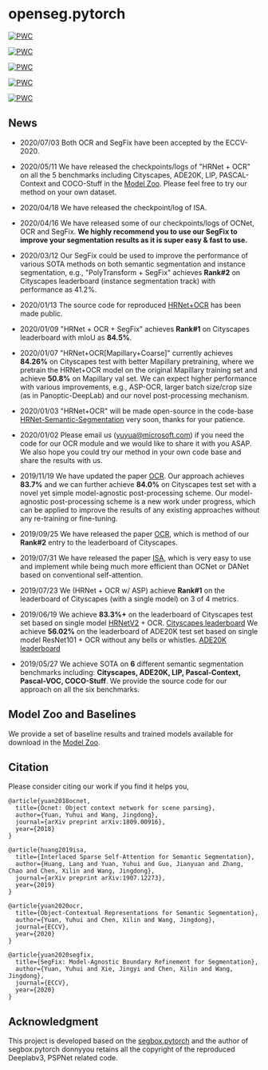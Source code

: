 # openseg.pytorch


[![PWC](https://img.shields.io/endpoint.svg?url=https://paperswithcode.com/badge/object-contextual-representations-for/semantic-segmentation-on-coco-stuff-test)](https://paperswithcode.com/sota/semantic-segmentation-on-coco-stuff-test?p=object-contextual-representations-for)

[![PWC](https://img.shields.io/endpoint.svg?url=https://paperswithcode.com/badge/object-contextual-representations-for/semantic-segmentation-on-pascal-context)](https://paperswithcode.com/sota/semantic-segmentation-on-pascal-context?p=object-contextual-representations-for)

[![PWC](https://img.shields.io/endpoint.svg?url=https://paperswithcode.com/badge/object-contextual-representations-for/semantic-segmentation-on-ade20k-val)](https://paperswithcode.com/sota/semantic-segmentation-on-ade20k-val?p=object-contextual-representations-for)

	
[![PWC](https://img.shields.io/endpoint.svg?url=https://paperswithcode.com/badge/object-contextual-representations-for/semantic-segmentation-on-lip-val)](https://paperswithcode.com/sota/semantic-segmentation-on-lip-val?p=object-contextual-representations-for)

[![PWC](https://img.shields.io/endpoint.svg?url=https://paperswithcode.com/badge/object-contextual-representations-for/semantic-segmentation-on-cityscapes)](https://paperswithcode.com/sota/semantic-segmentation-on-cityscapes?p=object-contextual-representations-for)

## News

- 2020/07/03
Both OCR and SegFix have been accepted by the ECCV-2020.

- 2020/05/11
We have released the checkpoints/logs of "HRNet + OCR" on all the 5 benchmarks including Cityscapes, ADE20K, LIP, PASCAL-Context and COCO-Stuff in the [Model Zoo](https://github.com/openseg-group/openseg.pytorch/blob/master/MODEL_ZOO.md). Please feel free to try our method on your own dataset.

- 2020/04/18
We have released the checkpoint/log of ISA.

- 2020/04/16
We have released some of our checkpoints/logs of OCNet, OCR and SegFix. **We highly recommend you to use our SegFix to improve your segmentation results as it is super easy & fast to use.**

- 2020/03/12
Our SegFix could be used to improve the performance of various SOTA methods on both semantic segmentation and instance segmentation, e.g., "PolyTransform + SegFix" achieves **Rank#2** on Cityscapes leaderboard (instance segmentation track) with performance as 41.2%.

- 2020/01/13
The source code for reproduced [HRNet+OCR](https://github.com/HRNet/HRNet-Semantic-Segmentation/tree/HRNet-OCR) has been made public.

- 2020/01/09
"HRNet + OCR + SegFix" achieves **Rank#1** on Cityscapes leaderboard with mIoU as **84.5%**. 

- 2020/01/07
"HRNet+OCR[Mapillary+Coarse]" currently achieves **84.26%** on Cityscapes test with better Mapillary pretraining, where we pretrain the HRNet+OCR model on the original Mapillary training set and achieve **50.8%** on Mapillary val set. We can expect higher performance with various improvements, e.g., ASP-OCR, larger batch size/crop size (as in Panoptic-DeepLab) and our novel post-processing mechanism.

- 2020/01/03
"HRNet+OCR" will be made open-source in the code-base [HRNet-Semantic-Segmentation](https://github.com/HRNet/HRNet-Semantic-Segmentation) very soon, thanks for your patience.

- 2020/01/02
Please email us (yuyua@microsoft.com) if you need the code for our OCR module and we would like to share it with you ASAP. We also hope you could try our method in your own code base and share the results with us.

- 2019/11/19
We have updated the paper [OCR](https://arxiv.org/abs/1909.11065).
Our approach achieves **83.7%** and we can further achieve **84.0%** on Cityscapes test set with a novel yet simple model-agnostic post-processing scheme. Our model-agnostic post-processing scheme is a new work under progress, which can be applied to improve the results of any existing approaches without any re-training or fine-tuning.

- 2019/09/25
We have released the paper [OCR](https://arxiv.org/abs/1909.11065), which is method of our **Rank#2** entry to the leaderboard of Cityscapes.

- 2019/07/31
We have released the paper [ISA](https://arxiv.org/abs/1907.12273), which is very easy to use and implement while being much more efficient than OCNet or DANet based on conventional self-attention.

- 2019/07/23
We (HRNet + OCR w/ ASP) achieve **Rank#1** on the leaderboard of Cityscapes (with a single model) on 3 of 4 metrics.

- 2019/06/19
We achieve **83.3%+** on the leaderboard of Cityscapes test set based on single model [HRNetV2](https://github.com/HRNet/HRNet-Semantic-Segmentation) + OCR. [Cityscapes leaderboard](https://www.cityscapes-dataset.com/benchmarks/#pixel-level-results)
We achieve **56.02%** on the leaderboard of ADE20K test set based on single model ResNet101 + OCR without any bells or whistles. [ADE20K leaderboard](http://sceneparsing.csail.mit.edu/eval/leaderboard.php)

- 2019/05/27
We achieve SOTA on **6** different semantic segmentation benchmarks including: **Cityscapes, ADE20K,  LIP, Pascal-Context, Pascal-VOC, COCO-Stuff**. We provide the source code for our approach on all the six benchmarks.


## Model Zoo and Baselines

We provide a set of baseline results and trained models available for download in the [Model Zoo](MODEL_ZOO.md).

## Citation
Please consider citing our work if you find it helps you,
```
@article{yuan2018ocnet,
  title={Ocnet: Object context network for scene parsing},
  author={Yuan, Yuhui and Wang, Jingdong},
  journal={arXiv preprint arXiv:1809.00916},
  year={2018}
}

@article{huang2019isa,
  title={Interlaced Sparse Self-Attention for Semantic Segmentation},
  author={Huang, Lang and Yuan, Yuhui and Guo, Jianyuan and Zhang, Chao and Chen, Xilin and Wang, Jingdong},
  journal={arXiv preprint arXiv:1907.12273},
  year={2019}
}

@article{yuan2020ocr,
  title={Object-Contextual Representations for Semantic Segmentation},
  author={Yuan, Yuhui and Chen, Xilin and Wang, Jingdong},
  journal={ECCV},
  year={2020}
}

@article{yuan2020segfix,
  title={SegFix: Model-Agnostic Boundary Refinement for Segmentation},
  author={Yuan, Yuhui and Xie, Jingyi and Chen, Xilin and Wang, Jingdong},
  journal={ECCV},
  year={2020}
}
```

## Acknowledgment
This project is developed based on the [segbox.pytorch](https://github.com/donnyyou/segbox.pytorch) and the author of segbox.pytorch donnyyou retains all the copyright of the reproduced Deeplabv3, PSPNet related code. 
